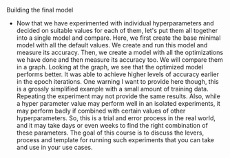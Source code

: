 Building the final model
- Now that we have experimented with individual hyperparameters and decided on suitable values for each of them, let's put them all together into a single model and compare. Here, we first create the base minimal model with all the default values. We create and run this model and measure its accuracy. Then, we create a model with all the optimizations we have done and then measure its accuracy too. We will compare them in a graph. Looking at the graph, we see that the optimized model performs better. It was able to achieve higher levels of accuracy earlier in the epoch iterations. One warning I want to provide here though, this is a grossly simplified example with a small amount of training data. Repeating the experiment may not provide the same results. Also, while a hyper parameter value may perform well in an isolated experiments, it may perform badly if combined with certain values of other hyperparameters. So, this is a trial and error process in the real world, and it may take days or even weeks to find the right combination of these parameters. The goal of this course is to discuss the levers, process and template for running such experiments that you can take and use in your use cases.